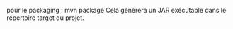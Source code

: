 pour le packaging : mvn package
Cela générera un JAR exécutable dans le répertoire target du projet.
